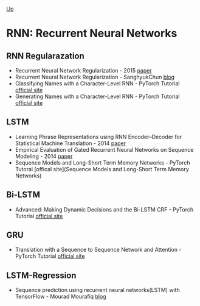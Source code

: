 [Up](index.md)

# RNN: Recurrent Neural Networks

## RNN Regularazation

* Recurrent Neural Network Regularization - 2015 [paper](https://arxiv.org/abs/1409.2329)
* Recurrent Neural Network Regularization - SanghyukChun [blog](http://sanghyukchun.github.io/89/)
* Classifying Names with a Character-Level RNN - PyTorch Tutorial [official site](http://pytorch.org/tutorials/intermediate/char_rnn_classification_tutorial.html)
* Generating Names with a Character-Level RNN - PyTorch Tutorial [official site](http://pytorch.org/tutorials/intermediate/char_rnn_generation_tutorial.html)


## LSTM

* Learning Phrase Representations using RNN Encoder–Decoder for Statistical Machine Translation - 2014 [paper](https://arxiv.org/abs/1406.1078)
* Empirical Evaluation of Gated Recurrent Neural Networks on Sequence Modeling - 2014 [paper](http://pdfs.semanticscholar.org/2d9e/3f53fcdb548b0b3c4d4efb197f164fe0c381.pdf)
* Sequence Models and Long-Short Term Memory Networks - PyTorch Tutoral [offical site](Sequence Models and Long-Short Term Memory Networks)

## Bi-LSTM

* Advanced: Making Dynamic Decisions and the Bi-LSTM CRF - PyTorch Tutorial [official site](http://pytorch.org/tutorials/beginner/nlp/advanced_tutorial.html)

## GRU

* Translation with a Sequence to Sequence Network and Attention - PyTorch Tutorial [official site](http://pytorch.org/tutorials/intermediate/seq2seq_translation_tutorial.html)

## LSTM-Regression

* Sequence prediction using recurrent neural networks(LSTM) with TensorFlow - Mourad Mourafiq [blog](http://mourafiq.com/2016/05/15/predicting-sequences-using-rnn-in-tensorflow.html)